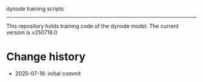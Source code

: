 dynode training scripts

---

This repository holds training code of the dynode model. The current version is v250716.0


# Change history
- 2025-07-16: initial commit
